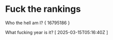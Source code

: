 # Fuck the rankings

Who the hell am I?
{ 16795186 }

What fucking year is it?
[ 2025-03-15T05:16:40Z ]
